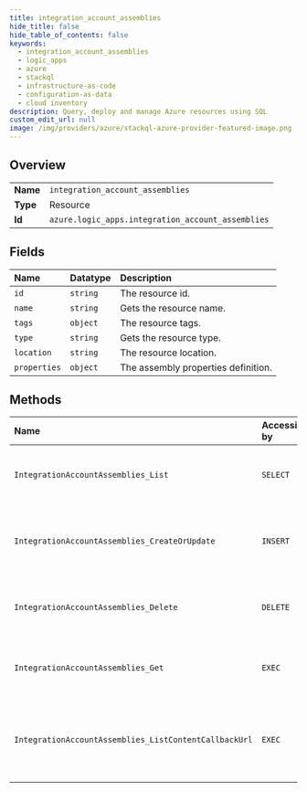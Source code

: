 ```yaml
---
title: integration_account_assemblies
hide_title: false
hide_table_of_contents: false
keywords:
  - integration_account_assemblies
  - logic_apps
  - azure    
  - stackql
  - infrastructure-as-code
  - configuration-as-data
  - cloud inventory
description: Query, deploy and manage Azure resources using SQL
custom_edit_url: null
image: /img/providers/azure/stackql-azure-provider-featured-image.png
---
```

  
    

## Overview
<table><tbody>
<tr><td><b>Name</b></td><td><code>integration_account_assemblies</code></td></tr>
<tr><td><b>Type</b></td><td>Resource</td></tr>
<tr><td><b>Id</b></td><td><code>azure.logic_apps.integration_account_assemblies</code></td></tr>
</tbody></table>

## Fields
| Name | Datatype | Description |
|:-----|:---------|:------------|
| `id` | `string` | The resource id. |
| `name` | `string` | Gets the resource name. |
| `tags` | `object` | The resource tags. |
| `type` | `string` | Gets the resource type. |
| `location` | `string` | The resource location. |
| `properties` | `object` | The assembly properties definition. |
## Methods
| Name | Accessible by | Required Params | Description |
|:-----|:--------------|:----------------|:------------|
| `IntegrationAccountAssemblies_List` | `SELECT` | `api-version, integrationAccountName, resourceGroupName, subscriptionId` | List the assemblies for an integration account. |
| `IntegrationAccountAssemblies_CreateOrUpdate` | `INSERT` | `api-version, assemblyArtifactName, integrationAccountName, resourceGroupName, subscriptionId, data__properties` | Create or update an assembly for an integration account. |
| `IntegrationAccountAssemblies_Delete` | `DELETE` | `api-version, assemblyArtifactName, integrationAccountName, resourceGroupName, subscriptionId` | Delete an assembly for an integration account. |
| `IntegrationAccountAssemblies_Get` | `EXEC` | `api-version, assemblyArtifactName, integrationAccountName, resourceGroupName, subscriptionId` | Get an assembly for an integration account. |
| `IntegrationAccountAssemblies_ListContentCallbackUrl` | `EXEC` | `api-version, assemblyArtifactName, integrationAccountName, resourceGroupName, subscriptionId` | Get the content callback url for an integration account assembly. |
